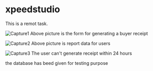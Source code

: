 # xpeedstudio
This is a remot task.

![Capture1](https://github.com/mehedi-linkup/xpeedstudio/assets/108463088/64c9f22d-74ad-4d61-8200-94ce19f08271)
Above picture is the form for generating a buyer receipt

![Capture2](https://github.com/mehedi-linkup/xpeedstudio/assets/108463088/f30d49fb-fdc9-463e-90b7-afdeca9eef81)
Above picture is report data for users

![Capture3](https://github.com/mehedi-linkup/xpeedstudio/assets/108463088/b144d1a6-b598-4de0-951b-9dbf401fbdeb)
The user can't generate receipt within 24 hours

the database has beed given for testing purpose

